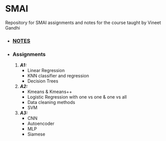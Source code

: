 # SMAI
Repository for SMAI assignments and notes for the course taught by Vineet Gandhi

- ### [NOTES]( https://github.com/Shivsharma779/SMAI/blob/main/Smai_notes.pdf "NOTES")

- ### Assignments
    1. ***A1:*** 
        - Linear Regression 
        - KNN classifier and regression
        -  Decision Trees
    2. ***A2:*** 
        - Kmeans & Kmeans++
        - Logistic Regression with one vs one & one vs all
        - Data cleaning methods 
        - SVM
    3. ***A3:*** 
        - CNN
        - Autoencoder
        - MLP
        - Siamese 
